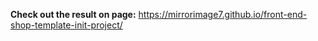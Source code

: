 **Check out the result on page:**
https://mirrorimage7.github.io/front-end-shop-template-init-project/
